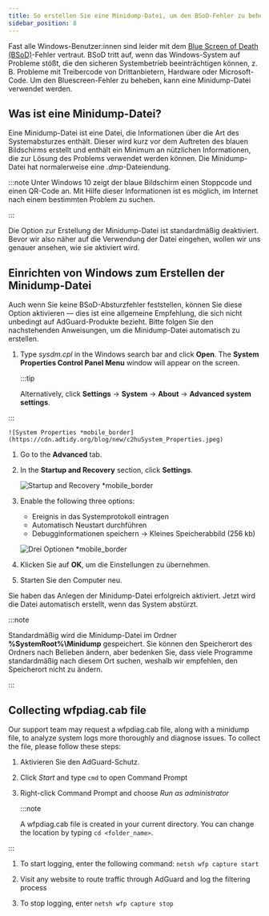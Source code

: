 ```yaml
---
title: So erstellen Sie eine Minidump-Datei, um den BSoD-Fehler zu beheben
sidebar_position: 8
---
```


Fast alle Windows-Benutzer:innen sind leider mit dem [Blue Screen of Death (BSoD)](https://en.wikipedia.org/wiki/Blue_screen_of_death)-Fehler vertraut. BSoD tritt auf, wenn das Windows-System auf Probleme stößt, die den sicheren Systembetrieb beeinträchtigen können, z. B. Probleme mit Treibercode von Drittanbietern, Hardware oder Microsoft-Code. Um den Bluescreen-Fehler zu beheben, kann eine Minidump-Datei verwendet werden.

## Was ist eine Minidump-Datei?

Eine Minidump-Datei ist eine Datei, die Informationen über die Art des Systemabsturzes enthält. Dieser wird kurz vor dem Auftreten des blauen Bildschirms erstellt und enthält ein Minimum an nützlichen Informationen, die zur Lösung des Problems verwendet werden können. Die Minidump-Datei hat normalerweise eine *.dmp*-Dateiendung.

:::note
Unter Windows 10 zeigt der blaue Bildschirm einen Stoppcode und einen QR-Code an. Mit Hilfe dieser Informationen ist es möglich, im Internet nach einem bestimmten Problem zu suchen.

:::

Die Option zur Erstellung der Minidump-Datei ist standardmäßig deaktiviert. Bevor wir also näher auf die Verwendung der Datei eingehen, wollen wir uns genauer ansehen, wie sie aktiviert wird.

## Einrichten von Windows zum Erstellen der Minidump-Datei

Auch wenn Sie keine BSoD-Absturzfehler feststellen, können Sie diese Option aktivieren — dies ist eine allgemeine Empfehlung, die sich nicht unbedingt auf AdGuard-Produkte bezieht. Bitte folgen Sie den nachstehenden Anweisungen, um die Minidump-Datei automatisch zu erstellen.

 1. Type *sysdm.cpl* in the Windows search bar and click **Open**. The **System Properties Control Panel Menu** window will appear on the screen.

    :::tip

    Alternatively, click **Settings** → **System** → **About** → **Advanced system settings**.


:::

    ![System Properties *mobile_border](https://cdn.adtidy.org/blog/new/c2huSystem_Properties.jpeg)

 1. Go to the **Advanced** tab.
 1. In the **Startup and Recovery** section, click **Settings**.

    ![Startup and Recovery *mobile_border](https://cdn.adtidy.org/blog/new/1dmybiStartup_and_Recovery.png)

 1. Enable the following three options:

    - Ereignis in das Systemprotokoll eintragen
    - Automatisch Neustart durchführen
    - Debugginformationen speichern → Kleines Speicherabbild (256 kb)

    ![Drei Optionen *mobile_border](https://cdn.adtidy.org/blog/new/nmr4eThree_options.png)

 1. Klicken Sie auf **OK**, um die Einstellungen zu übernehmen.
 1. Starten Sie den Computer neu.

Sie haben das Anlegen der Minidump-Datei erfolgreich aktiviert. Jetzt wird die Datei automatisch erstellt, wenn das System abstürzt.

:::note

Standardmäßig wird die Minidump-Datei im Ordner **%SystemRoot%\Minidump** gespeichert. Sie können den Speicherort des Ordners nach Belieben ändern, aber bedenken Sie, dass viele Programme standardmäßig nach diesem Ort suchen, weshalb wir empfehlen, den Speicherort nicht zu ändern.

:::

## Collecting wfpdiag.cab file

Our support team may request a wfpdiag.cab file, along with a minidump file, to analyze system logs more thoroughly and diagnose issues. To collect the file, please follow these steps:

1. Aktivieren Sie den AdGuard-Schutz.

1. Click *Start* and type `cmd` to open Command Prompt

1. Right-click Command Prompt and choose *Run as administrator*

    :::note

    A wfpdiag.cab file is created in your current directory. You can change the location by typing `cd <folder_name>`.


:::

1. To start logging, enter the following command: `netsh wfp capture start`

1. Visit any website to route traffic through AdGuard and log the filtering process

1. To stop logging, enter `netsh wfp capture stop`
